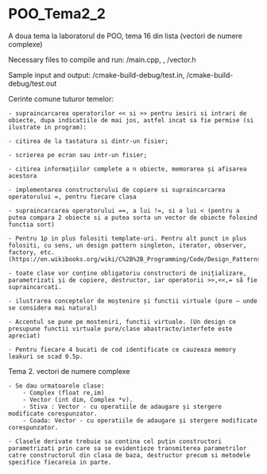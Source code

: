 # POO_Tema2_2
A doua tema la laboratorul de POO, tema 16 din lista (vectori de numere complexe)

Necessary files to compile and run: /main.cpp, , /vector.h

Sample input and output: /cmake-build-debug/test.in, /cmake-build-debug/test.out

Cerinte comune tuturor temelor:

	- supraincarcarea operatorilor << si >> pentru iesiri si intrari de obiecte, dupa indicatiile de mai jos, astfel incat sa fie permise (si ilustrate in program):

    - citirea de la tastatura si dintr-un fisier;

    - scrierea pe ecran sau intr-un fisier;

    - citirea informațiilor complete a n obiecte, memorarea și afisarea acestora

    - implementarea constructorului de copiere si supraincarcarea operatorului =, pentru fiecare clasa

    - supraincarcarea operatorului ==, a lui !=, si a lui < (pentru a putea compara 2 obiecte si a putea sorta un vector de obiecte folosind functia sort)

    - Pentru 1p in plus folositi template-uri. Pentru alt punct in plus folositi, cu sens, un design pattern singleton, iterator, observer, factory, etc. (https://en.wikibooks.org/wiki/C%2B%2B_Programming/Code/Design_Patterns)
	
    - toate clase vor conține obligatoriu constructori de inițializare, parametrizati și de copiere, destructor, iar operatorii >>,<<,= să fie supraincarcati.
	
	- ilustrarea conceptelor de moștenire și functii virtuale (pure – unde se considera mai natural)
	
	- Accentul se pune pe mosteniri, functii virtuale. (Un design ce presupune functii virtuale pure/clase abastracte/interfete este apreciat)
	
	- Pentru fiecare 4 bucati de cod identificate ce cauzeaza memory leakuri se scad 0.5p.

Tema 2. vectori de numere complexe

	- Se dau urmatoarele clase: 
		- Complex (float re,im) 
		- Vector (int dim, Complex *v). 
		- Stiva : Vector - cu operatiile de adaugare și stergere modificate corespunzator. 
		- Coada: Vector - cu operatiile de adaugare și stergere modificate corespunzator.

	- Clasele derivate trebuie sa contina cel puțin constructori parametrizati prin care sa se evidentieze transmiterea parametrilor catre constructorul din clasa de baza, destructor precum si metodele specifice fiecareia in parte.
